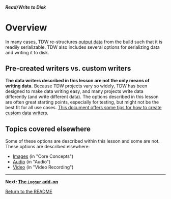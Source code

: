 ##### Read/Write to Disk

# Overview

In many cases, TDW re-structures [output data](../core_concepts/output_data.md) from the build such that it is readily serializable. TDW also includes several options for serializing data and writing it to disk.

## Pre-created writers vs. custom writers

**The data writers described in this lesson are not the only means of writing data.** Because TDW projects vary so widely, TDW has been designed to make data writing easy, and many projects write data differently (and write different data). The options described in this lesson are often great starting points, especially for testing, but might not be the best fit for all use cases. [This document offers some tips for how to create custom data writers.](custom_writers.md)

## Topics covered elsewhere

Some of these options are described within this lesson and some are not. These options are described elsewhere:

- [Images](../core_concepts/images.md) (in "Core Concepts")
- [Audio](../audio/overview.md) (in "Audio")
- [Video](../video/overview.md) (in "Video Recording")

***

**Next: [The `Logger` add-on](logger.md)**

[Return to the README](../../../README.md)

